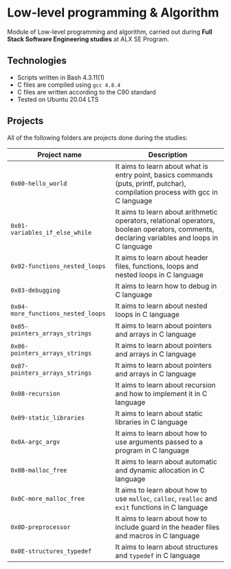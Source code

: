 # Low-level programming & Algorithm
Module of Low-level programming and algorithm, carried out during **Full Stack Software Engineering studies** at ALX SE Program.

## Technologies
* Scripts written in Bash 4.3.11(1)
* C files are compiled using `gcc 4.8.4`
* C files are written according to the C90 standard
* Tested on Ubuntu 20.04 LTS

## Projects
All of the following folders are projects done during the studies:

|Project name |	Description |
|-------------|-------------|
|`0x00-hello_world` |It aims to learn about what is entry point, basics commands (puts, printf, putchar), compilation process with gcc in C language|
|`0x01-variables_if_else_while` |It aims to learn about arithmetic operators, relational operators, boolean operators, comments, declaring variables and loops in C language|
|`0x02-functions_nested_loops` |It aims to learn about header files, functions, loops and nested loops in C language|
|`0x03-debugging` |It aims to learn how to debug in C language|
|`0x04-more_functions_nested_loops` | It aims to learn about nested loops in C language|
|`0x05-pointers_arrays_strings` | It aims to learn about pointers and arrays in C language|
|`0x06-pointers_arrays_strings` |	It aims to learn about pointers and arrays in C language |
|`0x07-pointers_arrays_strings` |	It aims to learn about pointers and arrays in C language |
|`0x08-recursion` |	It aims to learn about recursion and how to implement it in C language |
|`0x09-static_libraries` |	It aims to learn about static libraries in C language |
|`0x0A-argc_argv` |	It aims to learn about how to use arguments passed to a program in C language |
|`0x0B-malloc_free` |	It aims to learn about automatic and dynamic allocation in C language |
|`0x0C-more_malloc_free` |	It aims to learn about how to use `malloc`, `calloc`, `realloc` and `exit` functions in C language |
|`0x0D-preprocessor` |	It aims to learn about how to include guard in the header files and macros in C language |
|`0x0E-structures_typedef` |	It aims to learn about structures and `typedef` in C language |
